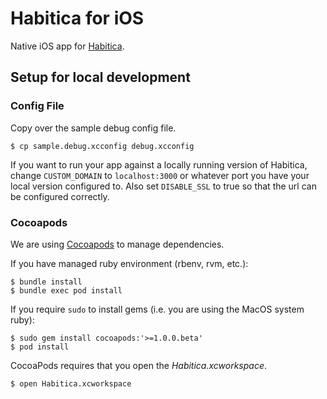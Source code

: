 # Habitica for iOS

Native iOS app for [Habitica](https://habitica.com/).

## Setup for local development

### Config File

Copy over the sample debug config file.

```
$ cp sample.debug.xcconfig debug.xcconfig
```

If you want to run your app against a locally running version of Habitica, change `CUSTOM_DOMAIN` to `localhost:3000` or whatever port you have your local version configured to. Also set `DISABLE_SSL` to true so that the url can be configured correctly.

### Cocoapods

We are using [Cocoapods](http://cocoapods.org) to manage dependencies.

If you have managed ruby environment (rbenv, rvm, etc.):

```
$ bundle install
$ bundle exec pod install
```

If you require `sudo` to install gems (i.e. you are using the MacOS
system ruby):

```
$ sudo gem install cocoapods:'>=1.0.0.beta'
$ pod install
```

CocoaPods requires that you open the *Habitica.xcworkspace*.

```
$ open Habitica.xcworkspace
```


